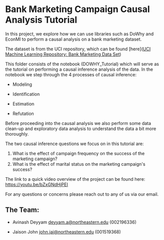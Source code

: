 # Bank Marketing Campaign Causal Analysis Tutorial

In this project, we explore how we can use libraries such as DoWhy and EconMl to perform a causal analysis on a bank marketing dataset.

The dataset is from the UCI repository, which can be found [here]([UCI Machine Learning Repository: Bank Marketing Data Set](https://archive.ics.uci.edu/ml/datasets/bank+marketing))

This folder consists of the notebook (DOWHY_Tutorial) which will serve as the tutorial on performing a causal inference analysis of the data. In the notebook we step through the 4 processes of causal inference:

* Modeling
* Identification

* Estimation
* Refutation

Before proceeding into the causal analysis we also perform some data clean-up and exploratory data analysis to understand the data a bit more thoroughly.

The two causal inference questions we focus on in this tutorial are:

1. What is the effect of campaign frequency on the success of the marketing campaign?
2. What is the effect of marital status on the marketing campaign's success?

The link to a quick video overview of the project can be found here: https://youtu.be/bZxGNdHjPEI

For any questions or concerns please reach out to any of us via our email.



## The Team:

* Avinash Deyyam deyyam.a@northeastern.edu (002196336)

* Jaison John john.jai@northeastern.edu (001519368)

